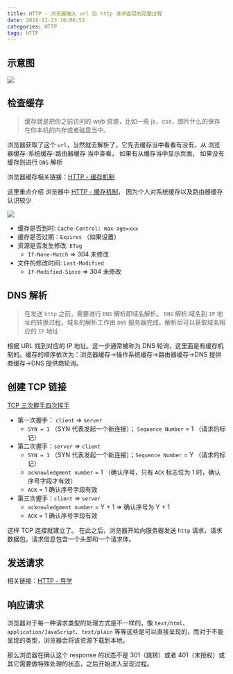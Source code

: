 ```yaml
---
title: HTTP - 浏览器输入 url 后 http 请求返回的完整过程
date: 2018-11-23 16:08:53
categories: HTTP
tags: HTTP
---
```


## 示意图

![](https://user-gold-cdn.xitu.io/2018/11/20/167306e21f25ced5?w=1234&h=443&f=png&s=181984)

## 检查缓存

> 缓存就是把你之前访问的 web 资源，比如一些 js，css，图片什么的保存在你本机的内存或者磁盘当中。

浏览器获取了这个 `url`，当然就去解析了，它先去缓存当中看看有没有，从 浏览器缓存-系统缓存-路由器缓存 当中查看，
如果有从缓存当中显示页面， 如果没有缓存则进行 `DNS` 解析

浏览器缓存相关链接：[HTTP - 缓存机制](https://gershonv.github.io/2018/11/23/http-cache/)

这里重点介绍 浏览器中 [HTTP - 缓存机制](https://gershonv.github.io/2018/11/23/http-cache/)， 因为个人对系统缓存以及路由器缓存认识较少

![](https://user-gold-cdn.xitu.io/2018/8/13/16531214dfa218be?imageView2/0/w/1280/h/960/format/webp/ignore-error/1)

- 缓存是否到时: `Cache-Control: max-age=xxx`
- 缓存是否过期：`Expires` （如果设置）
- 资源是否发生修改: `ETag`
  - `If-None-Match` => 304 未修改
- 文件的修改时间: `Last-Modified`
  - `If-Modified-Since` => 304 未修改

## DNS 解析

> 在发送 `http` 之前，需要进行 `DNS` 解析即域名解析。
> `DNS` 解析:域名到 `IP` 地址的转换过程。域名的解析工作由 `DNS` 服务器完成。解析后可以获取域名相应的 `IP` 地址

根据 URL 找到对应的 IP 地址。这一步通常被称为 DNS 轮询，这里面是有缓存机制的。缓存的顺序依次为：浏览器缓存->操作系统缓存->路由器缓存->DNS 提供商缓存->DNS 提供商轮询。

## 创建 TCP 链接

[TCP 三次握手四次挥手](https://gershonv.github.io/2018/11/21/http-TCP/)

- 第一次握手： `client` => `server`
  - `SYN = 1` （SYN 代表发起一个新连接）； `Sequence Number` = 1 （请求的标记）
- 第二次握手：`server` => `client`
  - `SYN = 1` （SYN 代表发起一个新连接）；`Sequence Number` = Y （请求的标记）
  - `acknowledgment number` = 1 （确认序号，只有 `ACK` 标志位为 1 时，确认序号字段才有效）
  - `ACK` = 1 确认序号字段有效
- 第三次握手：`client` => `server`
  - `acknowledgment number` = Y + 1 => 确认序号为 Y + 1
  - `ACK` = 1 确认序号字段有效

这样 TCP 连接就建立了。
在此之后，浏览器开始向服务器发送 `http` 请求，请求数据包。请求信息包含一个头部和一个请求体。

## 发送请求

相关链接：[HTTP - 导学](https://gershonv.github.io/2018/11/20/http-导学/)

## 响应请求

浏览器对于每一种请求类型的处理方式是不一样的，像 `text/html`、`application/JavaScript`、`text/plain` 等等这些是可以直接呈现的，而对于不能呈现的类型，浏览器会将该资源下载到本地。

那么浏览器在确认这个 response 的状态不是 301（跳转）或者 401（未授权）或其它需要做特殊处理的状态，之后开始进入呈现过程。
